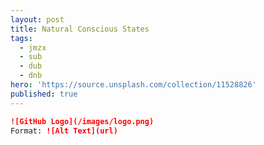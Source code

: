 ```yaml
---
layout: post
title: Natural Conscious States
tags:
  - jmzx
  - sub
  - dub
  - dnb
hero: 'https://source.unsplash.com/collection/11528826'
published: true
---
```

```markdown
![GitHub Logo](/images/logo.png)
Format: ![Alt Text](url)
```
